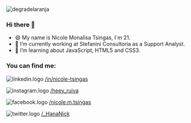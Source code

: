 ![degradelaranja](https://user-images.githubusercontent.com/69013055/102911391-ba672780-445a-11eb-83ed-cf7b44ba8def.jpg)

### Hi there 👋

- 😄 My name is Nicole Monalisa Tsingas, I´m 21.
- 🔭 I’m currently working at Stefanini Consultoria as a Support Analyst. 
- 🌱 I’m  learning about JavaScript, HTML5 and CSS3.

### You can find me:

<img src="![linkedin p b](https://user-images.githubusercontent.com/69013055/102925301-e2ae5080-4471-11eb-86f8-9cfd0e6c4d10.png)" alt="linkedin.logo"> <a href="https://www.linkedin.com/in/nicole-tsingas-2079b218b/" target="_blank" rel="external">/in/nicole-tsingas</a>

<img src="![instagram p b](https://user-images.githubusercontent.com/69013055/102925313-e6da6e00-4471-11eb-9455-dcfe806f275d.png)" alt="instagram.logo"> <a href="https://www.instagram.com/heey_ruiva/" target="_blank" rel="external">/heey_ruiva</a>

<img src="![facebook p b](https://user-images.githubusercontent.com/69013055/102925319-eb068b80-4471-11eb-97cd-a816b2919fc9.png)" alt="facebook.logo"> <a href="https://www.facebook.com/nicole.m.hyuga/" target="_blank" rel="external">/nicole.m.tsingas</a>

<img src="![twitter p b](https://user-images.githubusercontent.com/69013055/102925345-f35ec680-4471-11eb-8082-c7ce3751fa20.png)" alt="twitter.logo"> <a href="https://twitter.com/_HanaNick" target="_blank" rel="external">/_HanaNick</a>
